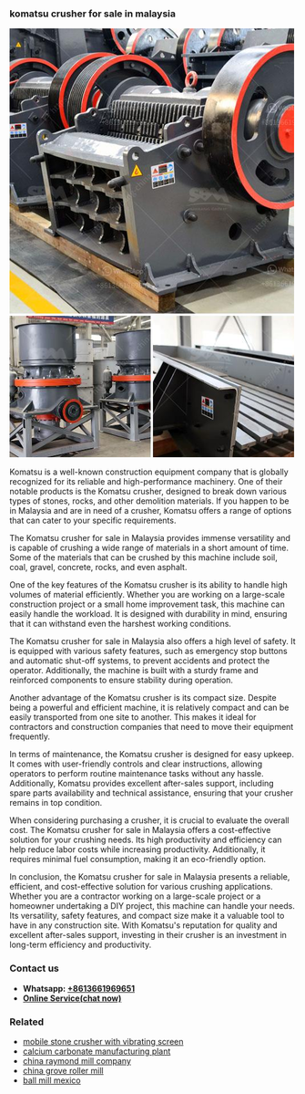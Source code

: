 <h3>komatsu crusher for sale in malaysia</h3><img src='1706753795.jpg' alt=''><p>Komatsu is a well-known construction equipment company that is globally recognized for its reliable and high-performance machinery. One of their notable products is the Komatsu crusher, designed to break down various types of stones, rocks, and other demolition materials. If you happen to be in Malaysia and are in need of a crusher, Komatsu offers a range of options that can cater to your specific requirements.</p><p>The Komatsu crusher for sale in Malaysia provides immense versatility and is capable of crushing a wide range of materials in a short amount of time. Some of the materials that can be crushed by this machine include soil, coal, gravel, concrete, rocks, and even asphalt.</p><p>One of the key features of the Komatsu crusher is its ability to handle high volumes of material efficiently. Whether you are working on a large-scale construction project or a small home improvement task, this machine can easily handle the workload. It is designed with durability in mind, ensuring that it can withstand even the harshest working conditions.</p><p>The Komatsu crusher for sale in Malaysia also offers a high level of safety. It is equipped with various safety features, such as emergency stop buttons and automatic shut-off systems, to prevent accidents and protect the operator. Additionally, the machine is built with a sturdy frame and reinforced components to ensure stability during operation.</p><p>Another advantage of the Komatsu crusher is its compact size. Despite being a powerful and efficient machine, it is relatively compact and can be easily transported from one site to another. This makes it ideal for contractors and construction companies that need to move their equipment frequently.</p><p>In terms of maintenance, the Komatsu crusher is designed for easy upkeep. It comes with user-friendly controls and clear instructions, allowing operators to perform routine maintenance tasks without any hassle. Additionally, Komatsu provides excellent after-sales support, including spare parts availability and technical assistance, ensuring that your crusher remains in top condition.</p><p>When considering purchasing a crusher, it is crucial to evaluate the overall cost. The Komatsu crusher for sale in Malaysia offers a cost-effective solution for your crushing needs. Its high productivity and efficiency can help reduce labor costs while increasing productivity. Additionally, it requires minimal fuel consumption, making it an eco-friendly option.</p><p>In conclusion, the Komatsu crusher for sale in Malaysia presents a reliable, efficient, and cost-effective solution for various crushing applications. Whether you are a contractor working on a large-scale project or a homeowner undertaking a DIY project, this machine can handle your needs. Its versatility, safety features, and compact size make it a valuable tool to have in any construction site. With Komatsu's reputation for quality and excellent after-sales support, investing in their crusher is an investment in long-term efficiency and productivity.</p><h3>Contact us</h3><ul><li><strong>Whatsapp:&nbsp;<a href="https://wa.me/8613661969651">+8613661969651</a></strong></li><li><a href="https://swt.shibang-china.com/?git&amp;zhl&amp;komatsu crusher for sale in malaysia"><strong>Online Service(chat now)</strong></a></li></ul><h3>Related</h3><ul><li><a href='mobile stone crusher with vibrating screen.md'>mobile stone crusher with vibrating screen</a></li><li><a href='calcium carbonate manufacturing plant.md'>calcium carbonate manufacturing plant</a></li><li><a href='china raymond mill company.md'>china raymond mill company</a></li><li><a href='china grove roller mill.md'>china grove roller mill</a></li><li><a href='ball mill mexico.md'>ball mill mexico</a></li></ul>